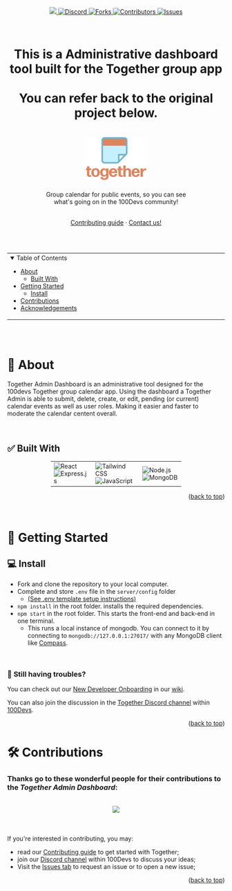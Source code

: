 <div align="center">
<a href="https://deploy.cyclic.sh/GH_LOGIN/GH_REPO">
    <img height="28px" src="https://deploy.cyclic.sh/button.svg" />
</a>
<a href="https://discord.com/channels/735923219315425401/1038482732633825442">
  <img height="28px" src="https://img.shields.io/badge/Discord-7289da?&logo=discord&logoColor=white" alt="Discord"/>
</a>
<a href="https://github.com/InstincDev/Together-Admin-Dash/network/members">
  <img height="28px" src="https://img.shields.io/github/forks/InstincDev/Together-Admin-Dash?color=6ca4cc" alt="Forks"/>
</a>
<a href="https://github.com/InstincDev/Together-Admin-Dash/contributors">
  <img height="28px" src="https://img.shields.io/github/contributors/InstincDev/Together-Admin-Dash?color=88bc10&logo=github&logoColor=white" alt="Contributors"/>
</a>
<a href="https://github.com/InstincDev/Together-Admin-Dash/issues">
  <img height="28px" src="https://img.shields.io/github/issues/InstincDev/Together-Admin-Dash" alt="Issues"/>
</a>
</div>

<br>
<br>
<h1 align="center">
  <p>This is a Administrative dashboard tool built for the Together group app
  <br>
  <br>
  You can refer back to the original project below.
  </p>
</h1>
<h1 align="center">

  <a href="https://github.com/Caleb-Cohen/Together">
    <img src="docs/images/logo.png" alt="Together logo" width="140">
  </a>
</h1>

<div align="center">
  Group calendar for public events, so you can see 
  <br/>
  what's going on in the 100Devs community!
  <br/>
  <br/>
  
  <a href="https://github.com/Caleb-Cohen/Together/blob/development/.github/CONTRIBUTING.md">Contributing guide</a>
  ·
  <a href="https://discord.com/channels/735923219315425401/1038482732633825442">Contact us!</a>
</div>


<br/>
<br/>


<div align="center" id="top">
<table>
  <tr>
    <td valign="top" style="width:30%">
      <details open="open">
  <summary>Table of Contents</summary>

  - [About](#-about)
    - [Built With](#-built-with)
  - [Getting Started](#-getting-started)
    - [Install](#-install)
  - [Contributions](#%EF%B8%8F-contributions)
  - [Acknowledgements](#-acknowledgements)


  </tr>
</table>
</div>


<br/>
<br/>



# 📢 About

Together Admin Dashboard is an administrative tool designed for the 100devs Together group calendar app. Using the dashboard a Together Admin is able to submit, delete, create, or edit, pending (or current) calendar events as well as user roles. Making it easier and faster to moderate the calendar centent overall. 

<br/>




## ✅ Built With

<div style="width:60%;margin:0 auto;" align="center">
  <table>
    <tr>
      <td valign="center">
      <img width="100%" title="React" src="https://img.shields.io/badge/React-0e062a?style=for-the-badge&logo=react&logoColor=61DAFB" alt="React"/>
      <img width="100%" title="Express" src="https://img.shields.io/badge/Express.js-404D59?style=for-the-badge" alt="Express.js"/>
      </td>
      <td valign="center">
       <img width="100%" title="Tailwind CSS" src="https://img.shields.io/badge/Tailwind_CSS-38B2AC?style=for-the-badge&logo=tailwind-css&logoColor=white" alt="Tailwind CSS"/>
       <img width="100%" title="JavaScript" src="https://img.shields.io/badge/JavaScript-F7DF1E?style=for-the-badge&logo=JavaScript&logoColor=white" alt="JavaScript"/>
      </td>
      <td valign="center">
       <img width="100%" title="Node.js" src="https://img.shields.io/badge/Node.js-90c53f?style=for-the-badge&logo=node.js&logoColor=white" alt="Node.js"/>
       <img width="100%" title="MongoDB" src="https://img.shields.io/badge/MongoDB-4EA94B?style=for-the-badge&logo=mongodb&logoColor=white" alt="MongoDB"/>
      </td>
    </tr>
  </table>
</div>

<p align="right">(<a href="#top">back to top</a>)</p>


<br>

# 🚀 Getting Started
## 💻 Install

- Fork and clone the repository to your local computer.
- Complete and store `.env` file in the `server/config` folder
    - [(See .env template setup instructions)](https://github.com/Caleb-Cohen/Together/wiki/02---Onboarding#development-machine-setup)
- `npm install` in the root folder. installs the required dependencies.
- `npm start` in the root folder. This starts the front-end and back-end in one terminal.
    - This runs a local instance of mongodb. You can connect to it by connecting to `mongodb://127.0.0.1:27017/` with any MongoDB client like [Compass](https://www.mongodb.com/products/compass).

<br>

### 🤔 <strong>Still having troubles?</strong>
You can check out our [New Developer Onboarding](https://github.com/Caleb-Cohen/Together/wiki/02---Onboarding) in our [wiki](https://github.com/Caleb-Cohen/Together/wiki).

You can also join the discussion in the [Together Discord channel](https://discord.com/channels/735923219315425401/1038482732633825442) within [100Devs](https://leonnoel.com/100devs/).

<p align="right">(<a href="#top">back to top</a>)</p>



# 🛠️ Contributions

 ### Thanks go to these wonderful people for their contributions to the <em>Together Admin Dashboard</em>:

 <br>

<div align="center"
  <a href="https://github.com/InstincDev/Together-Admin-Dash/graphs/contributors">
  <img src="https://contrib.rocks/image?repo=InstincDev/Together-Admin-Dash" />
</a>
</div>


<br>

<br>

If you're interested in contributing, you may:
* read our [Contributing guide](https://github.com/Caleb-Cohen/Together/blob/development/.github/CONTRIBUTING.md) to get started with Together;
* join our [Discord channel](https://discord.com/channels/735923219315425401/1038482732633825442) within 100Devs to discuss your ideas;
* Visit the [Issues tab](https://github.com/InstincDev/Together-Admin-Dash/issues) to request an issue or to open a new issue;

<p align="right">(<a href="#top">back to top</a>)</p>
